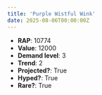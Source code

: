 ```yaml
---
title: 'Purple Wistful Wink'
date: 2025-08-06T00:00:00Z
---
```

- **RAP**: 10774
- **Value**: 12000
- **Demand level**: 3
- **Trend**: 2
- **Projected?**: True
- **Hyped?**: True
- **Rare?**: True
